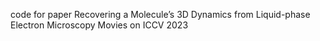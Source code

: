 code for paper Recovering a Molecule’s 3D Dynamics from Liquid-phase Electron Microscopy Movies on ICCV 2023
